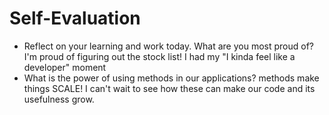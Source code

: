 # Self-Evaluation

- Reflect on your learning and work today. What are you most proud of?
I'm proud of figuring out the stock list! I had my "I kinda feel like a developer" moment
- What is the power of using methods in our applications?
methods make things SCALE! I can't wait to see how these can make our code and its usefulness grow. 